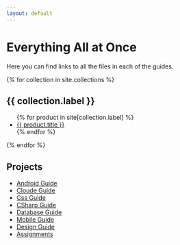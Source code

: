 ```yaml
---
layout: default
---
```


# Everything All at Once

Here you can find links to all the files in each of the guides.

{% for collection in site.collections %}
<h2> {{ collection.label }} </h2>

<section><ul>
    {% for product in site[collection.label] %}
<li><a href="{{ product.url }}">
    {{ product.title }}</a></li>
    {% endfor %}
</ul></section>
{% endfor %}

## Projects

- [Android Guide](android-guide)
- [Cloude Guide](cloud-guide)
- [Css Guide](css-guide)
- [CSharp Guide](csharp-guide)
- [Database Guide](database-guide)
- [Mobile Guide](mobile-guide)
- [Design Guide](design-guide)
- [Assignments](assignments/all-links.html)
